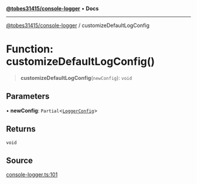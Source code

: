 [**@tobes31415/console-logger**](../README.md) • **Docs**

***

[@tobes31415/console-logger](../globals.md) / customizeDefaultLogConfig

# Function: customizeDefaultLogConfig()

> **customizeDefaultLogConfig**(`newConfig`): `void`

## Parameters

• **newConfig**: `Partial`\<[`LoggerConfig`](../interfaces/LoggerConfig.md)\>

## Returns

`void`

## Source

[console-logger.ts:101](https://github.com/tobes31415/console-logger/blob/bd473304e43959621f0cdd9955fe885877f26fd3/src/console-logger.ts#L101)
